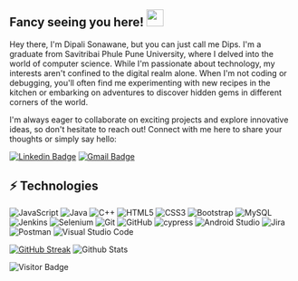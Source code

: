 ## Fancy seeing you here! <img src="https://raw.githubusercontent.com/aemmadi/aemmadi/master/wave.gif" width="30">

Hey there, I'm Dipali Sonawane, but you can just call me Dips. I'm a graduate from Savitribai Phule Pune University, where I delved into the world of computer science. While I'm passionate about technology, my interests aren't confined to the digital realm alone. When I'm not coding or debugging, you'll often find me experimenting with new recipes in the kitchen or embarking on adventures to discover hidden gems in different corners of the world.

I'm always eager to collaborate on exciting projects and explore innovative ideas, so don't hesitate to reach out! Connect with me here to share your thoughts or simply say hello:

[![Linkedin Badge](https://img.shields.io/badge/-dipalisonawane-blue?style=flat-square&logo=Linkedin&logoColor=white&link=https://www.linkedin.com/in/dipali-sonawane-a5a147230/)](https://www.linkedin.com/in/dipali-sonawane-a5a147230/)
[![Gmail Badge](https://img.shields.io/badge/-dipalinsonawane1999@gmail.com-c14438?style=flat-square&logo=Gmail&logoColor=white&link=mailto:dipalinsonawane1999@gmail.com)](mailto:dipalinsonawane1999@gmail.com)

## ⚡ Technologies

![JavaScript](https://img.shields.io/badge/-JavaScript-black?style=flat-square&logo=javascript)
![Java](https://img.shields.io/badge/-java-E34A86?style=flat-square&logo=java)
![C++](https://img.shields.io/badge/-C++-00599C?style=flat-square&logo=c)
![HTML5](https://img.shields.io/badge/-HTML5-E34F26?style=flat-square&logo=html5&logoColor=white)
![CSS3](https://img.shields.io/badge/-CSS3-1572B6?style=flat-square&logo=css3)
![Bootstrap](https://img.shields.io/badge/-Bootstrap-563D7C?style=flat-square&logo=bootstrap)
![MySQL](https://img.shields.io/badge/-MySQL-black?style=flat-square&logo=mysql)
![Jenkins](https://img.shields.io/badge/jenkins-%232C5263.svg?style=for-the-badge&logo=jenkins&logoColor=white)
![Selenium](https://img.shields.io/badge/-selenium-%43B02A?style=for-the-badge&logo=selenium&logoColor=white)
![Git](https://img.shields.io/badge/-Git-black?style=flat-square&logo=git)
![GitHub](https://img.shields.io/badge/github-%23121011.svg?style=for-the-badge&logo=github&logoColor=white)
![cypress](https://img.shields.io/badge/-cypress-%23E5E5E5?style=for-the-badge&logo=cypress&logoColor=058a5e)
![Android Studio](https://img.shields.io/badge/android%20studio-346ac1?style=for-the-badge&logo=android%20studio&logoColor=white)
![Jira](https://img.shields.io/badge/jira-%230A0FFF.svg?style=for-the-badge&logo=jira&logoColor=white)
![Postman](https://img.shields.io/badge/Postman-FF6C37?style=for-the-badge&logo=postman&logoColor=white)
![Visual Studio Code](https://img.shields.io/badge/Visual%20Studio%20Code-0078d7.svg?style=for-the-badge&logo=visual-studio-code&logoColor=white)

[![GitHub Streak](https://streak-stats.demolab.com/?user=dips2022)](https://git.io/streak-stats)
![Github Stats](https://github-readme-stats.vercel.app/api?username=dips2022&count_private=true&show_icons=true&include_all_commits=true)

![Visitor Badge](https://visitor-badge.laobi.icu/badge?page_id=dips2022)
